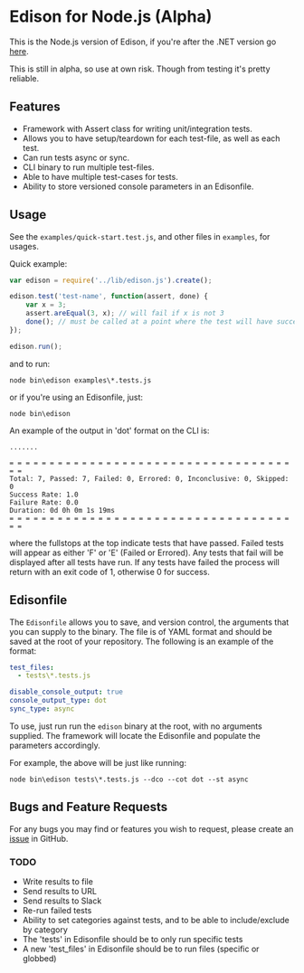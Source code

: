 # Edison for Node.js (Alpha)

This is the Node.js version of Edison, if you're after the .NET version go [here](https://github.com/Badgerati/Edison).

This is still in alpha, so use at own risk. Though from testing it's pretty reliable.

## Features

* Framework with Assert class for writing unit/integration tests.
* Allows you to have setup/teardown for each test-file, as well as each test.
* Can run tests async or sync.
* CLI binary to run multiple test-files.
* Able to have multiple test-cases for tests.
* Ability to store versioned console parameters in an Edisonfile.

## Usage

See the `examples/quick-start.test.js`, and other files in `examples`, for usages.

Quick example:

```js
var edison = require('../lib/edison.js').create();

edison.test('test-name', function(assert, done) {
    var x = 3;
    assert.areEqual(3, x); // will fail if x is not 3
    done(); // must be called at a point where the test will have succesfully ended
});

edison.run();
```

and to run:

```batch
node bin\edison examples\*.tests.js
```

or if you're using an Edisonfile, just:

```batch
node bin\edison
```

An example of the output in 'dot' format on the CLI is:

```batch
.......

= = = = = = = = = = = = = = = = = = = = = = = = = = = = = = = = = = = = =
Total: 7, Passed: 7, Failed: 0, Errored: 0, Inconclusive: 0, Skipped: 0
Success Rate: 1.0
Failure Rate: 0.0
Duration: 0d 0h 0m 1s 19ms
= = = = = = = = = = = = = = = = = = = = = = = = = = = = = = = = = = = = =
```

where the fullstops at the top indicate tests that have passed. Failed tests will appear as either 'F' or 'E' (Failed or Errored). Any tests that fail will be displayed after all tests have run. If any tests have failed the process will return with an exit code of 1, otherwise 0 for success.

## Edisonfile

The `Edisonfile` allows you to save, and version control, the arguments that you can supply to the binary. The file is of YAML format and should be saved at the root of your repository.
The following is an example of the format:

```yaml
test_files:
  - tests\*.tests.js

disable_console_output: true
console_output_type: dot
sync_type: async
```

To use, just run run the `edison` binary at the root, with no arguments supplied. The framework will locate the Edisonfile and populate the parameters accordingly.

For example, the above will be just like running:

```batch
node bin\edison tests\*.tests.js --dco --cot dot --st async
```

## Bugs and Feature Requests

For any bugs you may find or features you wish to request, please create an [issue](https://github.com/Badgerati/node-edison/issues "Issues") in GitHub.


### TODO

* Write results to file
* Send results to URL
* Send results to Slack
* Re-run failed tests
* Ability to set categories against tests, and to be able to include/exclude by category
* The 'tests' in Edisonfile should be to only run specific tests
* A new 'test_files' in Edisonfile should be to run files (specific or globbed)
